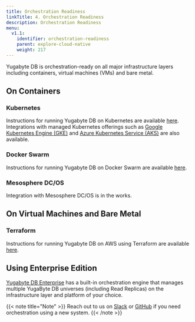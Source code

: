 ```yaml
---
title: Orchestration Readiness
linkTitle: 4. Orchestration Readiness 
description: Orchestration Readiness
menu:
  v1.1:
    identifier: orchestration-readiness
    parent: explore-cloud-native
    weight: 217
---
```


Yugabyte DB is orchestration-ready on all major infrastructure layers including containers, virtual machines (VMs) and bare metal.

## On Containers

### Kubernetes

Instructions for running Yugabyte DB on Kubernetes are available [here](../../../deploy/kubernetes/). Integrations with managed Kubernetes offerings such as [Google Kubernetes Engine (GKE)](../../deploy/public-clouds/gcp/#gke) and [Azure Kubernetes Service (AKS)](../../deploy/public-clouds/azure/#aks) are also available.

### Docker Swarm

Instructions for running Yugabyte DB on Docker Swarm are available [here](../../../deploy/docker-swarm/).

### Mesosphere DC/OS

Integration with Mesosphere DC/OS is in the works.

## On Virtual Machines and Bare Metal

### Terraform

Instructions for running Yugabyte DB on AWS using Terraform are available [here](../../../deploy/public-clouds/aws/#terraform).

## Using Enterprise Edition

[Yugabyte DB Enterprise](../../../deploy/enterprise-edition/) has a built-in orchestration engine that manages multiple YugaByte DB universes (including Read Replicas) on the infrastructure layer and platform of your choice.

{{< note title="Note" >}}
Reach out to us on [Slack](https://www.yugabyte.com/slack) or [GitHub](https://github.com/yugabyte/yugabyte-db/issues) if you need orchestration using a new system.
{{< /note >}}


